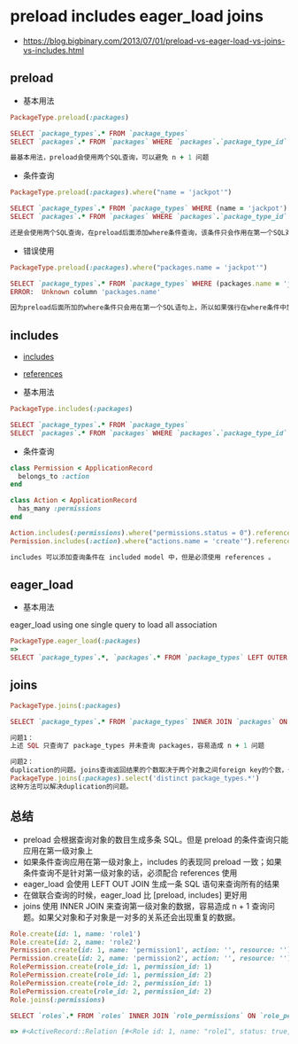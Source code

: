 # preload includes eager_load joins

- https://blog.bigbinary.com/2013/07/01/preload-vs-eager-load-vs-joins-vs-includes.html

## preload

- 基本用法

```ruby
PackageType.preload(:packages)

SELECT `package_types`.* FROM `package_types`
SELECT `packages`.* FROM `packages` WHERE `packages`.`package_type_id` IN (1, 2, 3, 4, 5)

最基本用法，preload会使用两个SQL查询，可以避免 n + 1 问题
```

- 条件查询

```ruby
PackageType.preload(:packages).where("name = 'jackpot'")

SELECT `package_types`.* FROM `package_types` WHERE (name = 'jackpot')
SELECT `packages`.* FROM `packages` WHERE `packages`.`package_type_id` IN (5)

还是会使用两个SQL查询，在preload后面添加where条件查询，该条件只会作用在第一个SQL对象上
```

- 错误使用

```ruby
PackageType.preload(:packages).where("packages.name = 'jackpot'")

SELECT `package_types`.* FROM `package_types` WHERE (packages.name = 'jackpot')
ERROR:  Unknown column 'packages.name'

因为preload后面所加的where条件只会用在第一个SQL语句上，所以如果强行在where条件中加上其他对象名的限制，则会出错
```

## includes

- [includes](https://apidock.com/rails/ActiveRecord/QueryMethods/includes)
- [references](https://apidock.com/rails/ActiveRecord/QueryMethods/references)

- 基本用法

```ruby
PackageType.includes(:packages)

SELECT `package_types`.* FROM `package_types`
SELECT `packages`.* FROM `packages` WHERE `packages`.`package_type_id` IN (1, 2, 3, 4, 5)
```

- 条件查询

```ruby
class Permission < ApplicationRecord
  belongs_to :action
end

class Action < ApplicationRecord
  has_many :permissions
end
```

```ruby
Action.includes(:permissions).where("permissions.status = 0").references(:permissions)
Permission.includes(:action).where("actions.name = 'create'").references(:actions)

includes 可以添加查询条件在 included model 中，但是必须使用 references 。
```

## eager_load

- 基本用法

eager_load using one single query to load all association

```ruby
PackageType.eager_load(:packages)
=>
SELECT `package_types`.*, `packages`.* FROM `package_types` LEFT OUTER JOIN `packages` ON `packages`.`package_type_id` = `package_types`.`id`
```

## joins

```ruby
PackageType.joins(:packages)

SELECT `package_types`.* FROM `package_types` INNER JOIN `packages` ON `packages`.`package_type_id` = `package_types`.`id`

问题1：
上述 SQL 只查询了 package_types 并未查询 packages，容易造成 n + 1 问题

问题2：
duplication的问题。joins查询返回结果的个数取决于两个对象之间foreign key的个数，也就是子类的数目，所以很容易出现duplication。
PackageType.joins(:packages).select('distinct package_types.*')
这种方法可以解决duplication的问题。
```

## 总结

- preload 会根据查询对象的数目生成多条 SQL。但是 preload 的条件查询只能应用在第一级对象上
- 如果条件查询应用在第一级对象上，includes 的表现同 preload 一致；如果条件查询不是针对第一级对象的话，必须配合 references 使用
- eager_load 会使用 LEFT OUT JOIN 生成一条 SQL 语句来查询所有的结果
- 在做联合查询的时候，eager_load 比 [preload, includes] 更好用
- joins 使用 INNER JOIN 来查询第一级对象的数据，容易造成 n + 1 查询问题。如果父对象和子对象是一对多的关系还会出现重复的数据。

```ruby
Role.create(id: 1, name: 'role1')
Role.create(id: 2, name: 'role2')
Permission.create(id: 1, name: 'permission1', action: '', resource: '')
Permission.create(id: 2, name: 'permission2', action: '', resource: '')
RolePermission.create(role_id: 1, permission_id: 1)
RolePermission.create(role_id: 1, permission_id: 2)
RolePermission.create(role_id: 2, permission_id: 1)
RolePermission.create(role_id: 2, permission_id: 2)
Role.joins(:permissions)

SELECT `roles`.* FROM `roles` INNER JOIN `role_permissions` ON `role_permissions`.`role_id` = `roles`.`id` INNER JOIN `permissions` ON `permissions`.`id` = `role_permissions`.`permission_id` LIMIT 11

=> #<ActiveRecord::Relation [#<Role id: 1, name: "role1", status: true, created_at: "2020-09-30 10:13:43", updated_at: "2020-09-30 10:13:43">, #<Role id: 1, name: "role1", status: true, created_at: "2020-09-30 10:13:43", updated_at: "2020-09-30 10:13:43">, #<Role id: 2, name: "role2", status: true, created_at: "2020-09-30 10:13:58", updated_at: "2020-09-30 10:13:58">, #<Role id: 2, name: "role2", status: true, created_at: "2020-09-30 10:13:58", updated_at: "2020-09-30 10:13:58">]>
```

